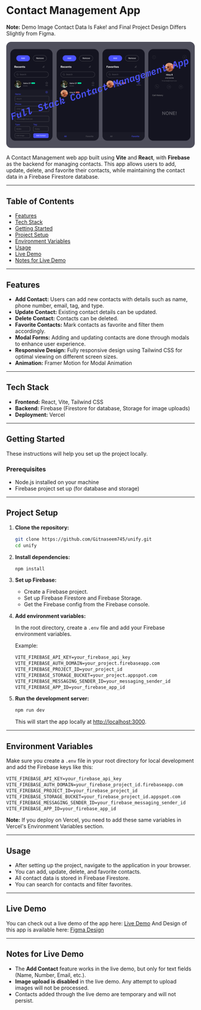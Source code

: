 # Contact Management App
**Note:** Demo Image Contact Data Is Fake! and Final Project Design Differs Slightly from Figma.

![demoImg](https://github.com/Gitnaseem745/unify/blob/main/src/assets/demoImg.png)

A Contact Management web app built using **Vite** and **React**, with **Firebase** as the backend for managing contacts. This app allows users to add, update, delete, and favorite their contacts, while maintaining the contact data in a Firebase Firestore database.

---

## Table of Contents
- [Features](#features)
- [Tech Stack](#tech-stack)
- [Getting Started](#getting-started)
- [Project Setup](#project-setup)
- [Environment Variables](#environment-variables)
- [Usage](#usage)
- [Live Demo](#live-demo)
- [Notes for Live Demo](#notes-for-live-demo)

---

## Features
- **Add Contact:** Users can add new contacts with details such as name, phone number, email, tag, and type.
- **Update Contact:** Existing contact details can be updated.
- **Delete Contact:** Contacts can be deleted.
- **Favorite Contacts:** Mark contacts as favorite and filter them accordingly.
- **Modal Forms:** Adding and updating contacts are done through modals to enhance user experience.
- **Responsive Design:** Fully responsive design using Tailwind CSS for optimal viewing on different screen sizes.
- **Animation:** Framer Motion for Modal Animation

---

## Tech Stack
- **Frontend:** React, Vite, Tailwind CSS
- **Backend:** Firebase (Firestore for database, Storage for image uploads)
- **Deployment:** Vercel

---

## Getting Started

These instructions will help you set up the project locally.

### Prerequisites
- Node.js installed on your machine
- Firebase project set up (for database and storage)

---

## Project Setup

1. **Clone the repository:**

   ```bash
   git clone https://github.com/Gitnaseem745/unify.git
   cd unify
   ```

2. **Install dependencies:**

   ```bash
   npm install
   ```

3. **Set up Firebase:**
   - Create a Firebase project.
   - Set up Firebase Firestore and Firebase Storage.
   - Get the Firebase config from the Firebase console.

4. **Add environment variables:**

   In the root directory, create a `.env` file and add your Firebase environment variables. 

   Example:
   ```env
   VITE_FIREBASE_API_KEY=your_firebase_api_key
   VITE_FIREBASE_AUTH_DOMAIN=your_project.firebaseapp.com
   VITE_FIREBASE_PROJECT_ID=your_project_id
   VITE_FIREBASE_STORAGE_BUCKET=your_project.appspot.com
   VITE_FIREBASE_MESSAGING_SENDER_ID=your_messaging_sender_id
   VITE_FIREBASE_APP_ID=your_firebase_app_id
   ```

5. **Run the development server:**

   ```bash
   npm run dev
   ```

   This will start the app locally at [http://localhost:3000](http://localhost:3000).

---

## Environment Variables

Make sure you create a `.env` file in your root directory for local development and add the Firebase keys like this:

```env
VITE_FIREBASE_API_KEY=your_firebase_api_key
VITE_FIREBASE_AUTH_DOMAIN=your_firebase_project_id.firebaseapp.com
VITE_FIREBASE_PROJECT_ID=your_firebase_project_id
VITE_FIREBASE_STORAGE_BUCKET=your_firebase_project_id.appspot.com
VITE_FIREBASE_MESSAGING_SENDER_ID=your_firebase_messaging_sender_id
VITE_FIREBASE_APP_ID=your_firebase_app_id
```

**Note:** If you deploy on Vercel, you need to add these same variables in Vercel's Environment Variables section.

---

## Usage

- After setting up the project, navigate to the application in your browser.
- You can add, update, delete, and favorite contacts.
- All contact data is stored in Firebase Firestore.
- You can search for contacts and filter favorites.

---

## Live Demo

You can check out a live demo of the app here: [Live Demo](https://unify-kappa.vercel.app/)
And Design of this app is available here: [Figma Design](https://www.figma.com/design/Q8ilZFMmxkr11AppBNG5HN/Contact-App-UI?node-id=0-1&t=4AUAQODkf1H1ecLr-1)


---

## Notes for Live Demo

- The **Add Contact** feature works in the live demo, but only for text fields (Name, Number, Email, etc.).
- **Image upload is disabled** in the live demo. Any attempt to upload images will not be processed.
- Contacts added through the live demo are temporary and will not persist.



